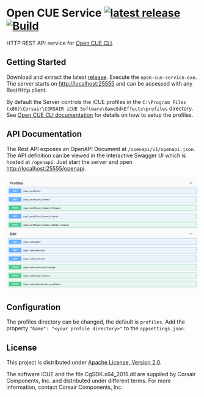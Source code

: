# Open CUE Service [![latest release](https://img.shields.io/github/v/release/Legion2/open-cue-service)](https://github.com/Legion2/open-cue-service/releases/latest) [![Build](https://github.com/Legion2/open-cue-service/workflows/Build/badge.svg)](https://github.com/Legion2/open-cue-service/actions?query=workflow%3ABuild)
HTTP REST API service for [Open CUE CLI](https://github.com/Legion2/open-cue-cli).

## Getting Started
Download and extract the latest [release](https://github.com/Legion2/open-cue-service/releases).
Execute the `open-cue-service.exe`.
The server starts on [http://localhost:25555](http://localhost:25555) and can be accessed with any Rest/Http client.

By default the Server controls the iCUE profiles in the `C:\Program Files (x86)\Corsair\CORSAIR iCUE Software\GameSdkEffects\profiles` directory.
See [Open CUE CLI documentation](https://github.com/Legion2/open-cue-cli#profiles) for details on how to setup the profiles.

## API Documentation
The Rest API exposes an OpenAPI Document at `/openapi/v1/openapi.json`.
The API definition can be viewed in the interactive Swagger UI which is hosted at `/openapi`.
Just start the server and open [http://localhost:25555/openapi](http://localhost:25555/openapi).

![openapi](docs/img/openapi.png)

## Configuration
The profiles directory can be changed, the default is `profiles`.
Add the property `"Game": "<your profile directory>"` to the `appsettings.json`.

## License
This project is distributed under [Apache License, Version 2.0](LICENSE).

The software iCUE and the file CgSDK.x64_2015.dll are supplied by Corsair Components, Inc. and distributed under different terms.
For more information, contact Corsair Components, Inc.
